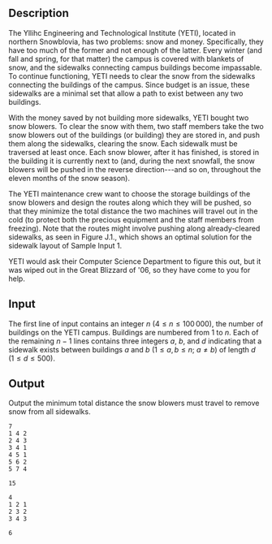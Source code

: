 ## Description

The Yllihc Engineering and Technological Institute (YETI), located in northern Snowblovia, has two problems: snow and money. Specifically, they have too much of the former and not enough of the latter. Every winter (and fall and spring, for that matter) the campus is covered with blankets of snow, and the sidewalks connecting campus buildings become impassable.  To continue functioning, YETI needs to clear the snow from the sidewalks connecting the buildings of the campus. Since budget is an issue, these sidewalks are a minimal set that allow a path to exist between any two buildings.

With the money saved by not building more sidewalks, YETI bought two snow blowers. To clear the snow with them, two staff members take the two snow blowers out of the buildings (or building) they are stored in, and push them along the sidewalks, clearing the snow.  Each sidewalk must be traversed at least once. Each snow blower, after it has finished, is stored in the building it is currently next to (and, during the next snowfall, the snow blowers will be pushed in the reverse direction---and so on, throughout the eleven months of the snow season).

The YETI maintenance crew want to choose the storage buildings of the snow blowers and design the routes along which they will be pushed, so that they minimize the total distance the two machines will travel out in the cold (to protect both the precious equipment and the staff members from freezing). Note that the routes might involve pushing along already-cleared sidewalks, as seen in Figure J.1., which shows an optimal solution for the sidewalk layout of Sample Input 1.

YETI would ask their Computer Science Department to figure this out, but it was wiped out in the Great Blizzard of '$06$, so they have come to you for help.

## Input

The first line of input contains an integer $n$ ($4\leq n\leq 100\,000$), the number of buildings on the YETI campus. Buildings are numbered from $1$ to $n$. Each of the remaining $n-1$ lines contains three integers $a$, $b$, and $d$ indicating that a sidewalk exists between buildings $a$ and $b$ ($1 \leq a, b \leq n$; $a\ne b$) of length $d$ ($1\leq d\leq 500$).

## Output

Output the minimum total distance the snow blowers must travel to remove snow from all sidewalks.

```input1
7
1 4 2
2 4 3
3 4 1
4 5 1
5 6 2
5 7 4

```

```output1
15

```

```input2
4
1 2 1
2 3 2
3 4 3

```

```output2
6

```

